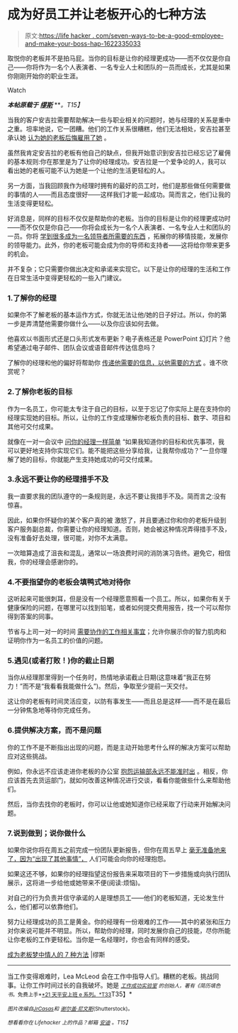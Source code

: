 # 成为好员工并让老板开心的七种方法

> 原文:[https://life hacker . com/seven-ways-to-be-a-good-employee-and-make-your-boss-hap-1622335033](https://lifehacker.com/seven-ways-to-be-a-good-employee-and-make-your-boss-hap-1622335033)

取悦你的老板并不是拍马屁。当你的目标是让你的经理更成功——而不仅仅是你自己——你将作为一名个人表演者、一名专业人士和团队的一员而成长，尤其是如果你刚刚开始你的职业生涯。

Watch

***本帖原载于*** [***缪斯***](https://www.themuse.com/advice/7-ways-to-become-your-boss-dream-employee) ***。*T15】**

当我的客户安吉拉需要帮助解决一些与职业相关的问题时，她与经理的关系是重中之重。坦率地说，它一团糟。他们的工作关系很糟糕，他们无法相处，安吉拉甚至承认她 [认为她的老板后悔雇用了她](https://www.themuse.com/advice/the-13-worst-hiring-mistakes-to-avoid) 。

虽然我肯定安吉拉的老板有他自己的缺点，但我开始意识到安吉拉已经忘记了雇佣的基本规则:你在那里是为了让你的经理成功。安吉拉是一个爱争论的人，我可以看出她的老板可能不认为她是一个让他的生活更轻松的人。

另一方面，当我回顾我作为经理时拥有的最好的员工时，他们是那些做任何需要做的事情的人——而且态度很好——这样我们才能一起成功。简而言之，他们让我的生活变得更轻松。

好消息是，同样的目标不仅仅是帮助你的老板。当你的目标是让你的经理更成功时——而不仅仅是你自己——你将会成长为一名个人表演者、一名专业人士和团队的一员。你将 [学到很多成为一名领导者所需要的东西](https://www.themuse.com/advice/5-strategies-that-will-turn-your-employees-into-leaders) ，拓展你的移情技能，发展你的领导能力。此外，你的老板可能会成为你的导师和支持者——这将给你带来更多的机会。

并不复杂；它只需要你做出决定和承诺来实现它。以下是让你的经理的生活和工作在日常生活中变得更轻松的一些入门建议。

### 1.了解你的经理

如果你不了解老板的基本运作方式，你就无法让他/她的日子好过。所以，你的第一步是弄清楚他需要你做什么——以及你应该如何去做。

他喜欢以书面形式还是口头形式发布更新？电子表格还是 PowerPoint 幻灯片？他希望通过电子邮件、团队会议或语音邮件传达信息吗？

了解你的经理和他的偏好将帮助你 [传递他需要的信息，以他需要的方式](https://www.themuse.com/advice/will-this-app-change-the-way-we-communicate-in-the-office) 。谁不欣赏呢？

### 2.了解你老板的目标

作为一名员工，你可能太专注于自己的目标，以至于忘记了你实际上是在支持你的经理实现她的目标。所以，让你的工作变成理解你老板负责的目标、数字、项目和其他可交付成果。

就像在一对一会议中 [问你的经理一样简单](https://www.themuse.com/advice/8-questions-you-should-be-asking-your-boss) “如果我知道你的目标和优先事项，我可以更好地支持你实现它们。能不能把这些分享给我，让我帮你成功？”一旦你理解了她的目标，你就能产生支持她成功的可交付成果。

### 3.永远不要让你的经理措手不及

我一直要求我的团队遵守的一条规则是，永远不要让我措手不及。简而言之:没有惊喜。

因此，如果你怀疑你的某个客户真的被 激怒了，并且要通过你和你的老板升级到客户服务副总裁，你需要让你的经理知道。否则，她会被这种情况弄得措手不及，没有准备好去处理，很可能，对你不太满意。

一次暗算造成了沮丧和混乱，通常以一场浪费时间的消防演习告终。避免它，相信我，你的经理会感谢你的。

### 4.不要指望你的老板会填鸭式地对待你

这听起来可能很刺耳，但是没有一个经理愿意照看一个员工。所以，如果你有关于健康保险的问题，在哪里可以找到铅笔，或者如何提交费用报告，找一个可以帮你得到答案的同事。

节省与上司一对一的时间 [需要协作的工作相关事宜](https://www.themuse.com/advice/15-ways-to-impress-your-boss-on-day-1)；允许你展示你的智力肌肉和证明你作为一名员工的价值的问题。

### 5.遇见(或者打败！)你的截止日期

当你从经理那里得到一个任务时，热情地承诺截止日期(这意味着“我正在努力！”而不是“我看看我能做什么”)。然后，争取至少提前一天交付。

这让你的老板有时间灵活应变，以防有事发生——而且总是这样——而不是在最后一分钟焦急地等待你完成任务。

### 6.提供解决方案，而不是问题

你的工作不是不断指出出现的问题，而是主动开始思考什么样的解决方案可以帮助应对这些挑战。

例如，你永远不应该走进你老板的办公室 [抱怨运输部永远不能准时出](https://www.themuse.com/advice/how-to-complain-to-actually-get-what-you-want) 。相反，你应该首先去货运部门，就如何改善这种情况进行交谈，看看你能做些什么来帮助他们。

然后，当你去找你的老板时，你可以让他或她知道你已经采取了行动来开始解决问题。

### 7.说到做到；说你做什么

如果你说你将在周五之前完成一份团队更新报告，但你在周五早上 [毫无准备地来了，因为“出现了其他事情”，](https://www.themuse.com/advice/3-excuses-you-should-never-use-at-work) 人们可能会向你的经理抱怨。

如果这还不够，如果你的经理指望这份报告来采取项目的下一步措施或向执行团队展示，这将进一步给他或她带来不便(阅读:烦恼)。

对自己的行为负责并信守承诺的人是理想员工——他们的老板知道，无论发生什么，他们都可以依靠他们。

努力让经理成功的员工是黄金。你的经理有一份艰难的工作——其中的紧张和压力对你来说可能并不明显。所以，帮助你的经理，同时发展你自己的技能，尽你所能让你老板的工作更轻松。当你是一名经理时，你也会有同样的感受。

[成为老板梦中情人的 7 种方法](https://www.themuse.com/advice/7-ways-to-become-your-boss-dream-employee) |缪斯

* * *

当工作变得艰难时，Lea McLeod 会在工作中指导人们。糟糕的老板。挑战同事。让你工作时间过长的自我破坏。她是 [<small>*工作成功实验室*</small>](http://www.leamcleod.com/job-success-lab) <small>*的创始人，著有《简历填色书*</small>[<small></small>](http://www.degreesoftransition.com/resume-coloring-book)*<small>*。免费上手*</small>[<small>*21 天平安上班 e 系列。*T33</small>](http://www.leamcleod.com/21-days-to-peace-at-work)T35】*

*<small>*图片改编自*</small>[<small>*JrCasas*</small>](http://www.shutterstock.com/pic.mhtml?id=175197431&src=id)<small>*和*</small> [<small>*谢尔盖·尼文斯*</small>](http://www.shutterstock.com/pic.mhtml?id=149027882&src=id)<small>*(Shutterstock)。*</small>* 

*<small>*想看看你在 Lifehacker 上的作品？邮箱*</small> [<small>*安迪*</small>](mailto:andy@lifehacker.com) <small>*。*T15】</small>*